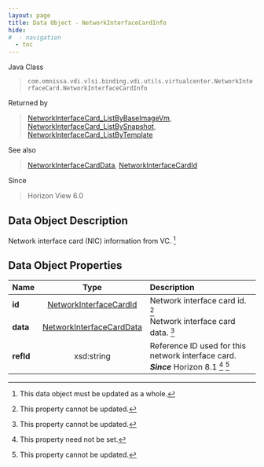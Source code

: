 ```yaml
---
layout: page
title: Data Object - NetworkInterfaceCardInfo
hide:
#  - navigation
  - toc
---
```






Java Class
> `com.omnissa.vdi.vlsi.binding.vdi.utils.virtualcenter.NetworkInterfaceCard.NetworkInterfaceCardInfo`

Returned by
> [NetworkInterfaceCard_ListByBaseImageVm](vdi.utils.virtualcenter.NetworkInterfaceCard.md#listByBaseImageVm), [NetworkInterfaceCard_ListBySnapshot](vdi.utils.virtualcenter.NetworkInterfaceCard.md#listBySnapshot), [NetworkInterfaceCard_ListByTemplate](vdi.utils.virtualcenter.NetworkInterfaceCard.md#listByTemplate)

See also
> [NetworkInterfaceCardData](vdi.utils.virtualcenter.NetworkInterfaceCard.NetworkInterfaceCardData.md), [NetworkInterfaceCardId](vdi.entity.NetworkInterfaceCardId.md)

Since
> Horizon View 6.0


## Data Object Description

Network interface card (NIC) information from VC.
 [^167]



## Data Object Properties

 Name | Type | Description
:---|:---:|:---
**id**| [NetworkInterfaceCardId](vdi.entity.NetworkInterfaceCardId.md)|  Network interface card id. [^2]
**data**| [NetworkInterfaceCardData](vdi.utils.virtualcenter.NetworkInterfaceCard.NetworkInterfaceCardData.md)|  Network interface card data. [^2]
**refId**|  xsd:string|  Reference ID used for this network interface card.  **_Since_** Horizon 8.1 [^1] [^2]


 


[^1]: This property need not be set.
[^2]: This property cannot be updated.
[^167]: This data object must be updated as a whole.